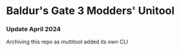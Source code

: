 ﻿# Baldur's Gate 3 Modders' Unitool

 ### Update April 2024 

 Archiving this repo as multitool added its own CLI
